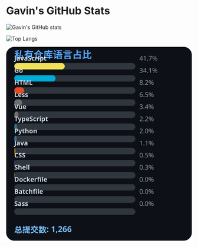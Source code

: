 # Gavin's GitHub Stats

![Gavin's GitHub stats](https://github-readme-stats.vercel.app/api?username=gavinhaydy&show_icons=true&theme=tokyonight)

![Top Langs](https://github-readme-stats.vercel.app/api/top-langs/?username=gavinhaydy&layout=compact)


















<!-- PRIVATE_STATS_START -->
![私有仓库统计](./.github/private-stats.svg)
<!-- PRIVATE_STATS_END -->

















